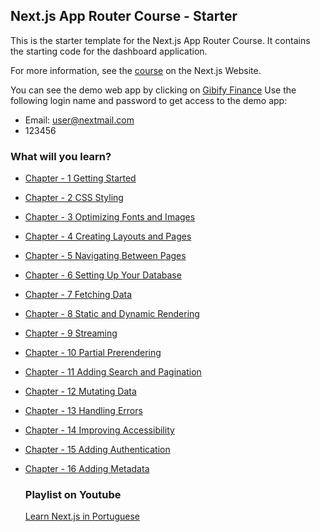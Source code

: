 ## Next.js App Router Course - Starter

This is the starter template for the Next.js App Router Course. It contains the starting code for the dashboard application.

For more information, see the [course](https://nextjs.org/learn/dashboard-app) on the Next.js Website.

You can see the demo web app by clicking on [Gibify Finance](https://finance.gibify.dev/)
Use the following login name and password to get access to the demo app:
* Email: user@nextmail.com
* 123456

### What will you learn?


* [Chapter - 1 Getting Started](https://nextjs.org/learn/dashboard-app/getting-started)
* [Chapter - 2 CSS Styling](https://nextjs.org/learn/dashboard-app/css-styling)
* [Chapter - 3 Optimizing Fonts and Images](https://nextjs.org/learn/dashboard-app/optimizing-fonts-images)
* [Chapter - 4 Creating Layouts and Pages](https://nextjs.org/learn/dashboard-app/creating-layouts-and-pages)
* [Chapter - 5 Navigating Between Pages](https://nextjs.org/learn/dashboard-app/navigating-between-pages)
* [Chapter - 6 Setting Up Your Database](https://nextjs.org/learn/dashboard-app/setting-up-your-database)
* [Chapter - 7 Fetching Data](https://nextjs.org/learn/dashboard-app/fetching-data)
* [Chapter - 8 Static and Dynamic Rendering](https://nextjs.org/learn/dashboard-app/static-and-dynamic-rendering)
* [Chapter - 9 Streaming](https://nextjs.org/learn/dashboard-app/streaming)
* [Chapter - 10 Partial Prerendering](https://nextjs.org/learn/dashboard-app/partial-prerendering)
* [Chapter - 11 Adding Search and Pagination](https://nextjs.org/learn/dashboard-app/adding-search-and-pagination)
* [Chapter - 12 Mutating Data](https://nextjs.org/learn/dashboard-app/mutating-data)
* [Chapter - 13 Handling Errors](https://nextjs.org/learn/dashboard-app/error-handling)
* [Chapter - 14 Improving Accessibility](https://nextjs.org/learn/dashboard-app/improving-accessibility)
* [Chapter - 15 Adding Authentication](https://nextjs.org/learn/dashboard-app/adding-authentication)
* [Chapter - 16 Adding Metadata](https://nextjs.org/learn/dashboard-app/adding-metadata)


  ### Playlist on Youtube
  [Learn Next.js in Portuguese](https://www.youtube.com/playlist?list=PLqh5pCEXq1rgtHbObNNcICNLgxTx-v5_9)
